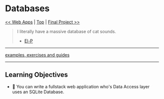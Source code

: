 # Databases

[<< Web Apps](../web-apps/README.md) | [Top](../README.md) | [Final Project >>](../final-project/README.md)

> I literally have a massive database of cat sounds.
>
> - [El-P](https://el-p.bandcamp.com/)

---

[examples, exercises and guides](https://github.com/HackYourFutureBelgium/databases)

---

## Learning Objectives

- 🐣 You can write a fullstack web application who's Data Access layer uses an SQLite Database.
